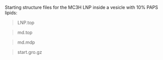 Starting structure files for the MC3H LNP inside a vesicle with 10% PAPS lipids:

> LNP.top

> md.top

> md.mdp

> start.gro.gz

